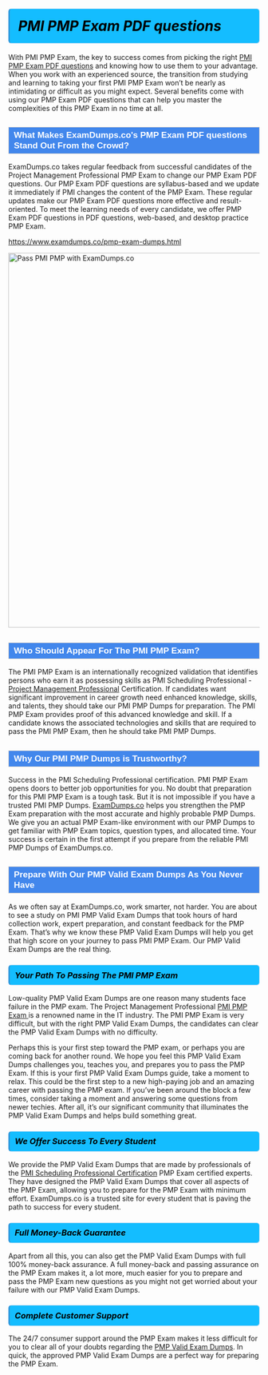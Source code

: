 <h1>                <strong><span style="display: block; color: #000000; background: #14BDFF; border: 0.5px solid #AED6F1; border-left: 3px solid #3498DB; padding: .6em; border-radius: 6px;">                     <em>PMI PMP <span class="exam_variation">Exam PDF questions</span> </em>                </span></strong>            </h1>                        <p>With PMI PMP Exam, the key to success comes from picking the right <a href="https://www.examdumps.co/pmp-exam-dumps.html">PMI PMP <span class="exam_variation">Exam PDF questions</span></a> and             knowing how to use them to your advantage.             When you work with an experienced source, the transition from studying and learning to taking your first PMI PMP Exam             won’t be nearly as intimidating or difficult as you might expect. Several benefits come with using our PMP <span class="exam_variation">Exam PDF questions</span> that can             help you master the complexities of this PMP Exam in no time at all.</p>                        <h2 style="background: #4287ec; border: 1px solid #cccccc; padding: 5px 10px;">                <span style="color: #ffffff;">                    <span style="font-size: 11pt;">                        <span style="line-height: normal;">                            <span style="font-family: Calibri,sans-serif;">                                <strong>                                    <span style="font-size: 13.0pt;">What Makes ExamDumps.co's PMP <span class="exam_variation">Exam PDF questions</span> Stand Out From the Crowd?</span>                                </strong>                            </span>                        </span>                    </span>                </span>            </h2>                        <p>ExamDumps.co takes regular feedback from successful candidates of the Project Management Professional PMP Exam to change             our PMP <span class="exam_variation">Exam PDF questions</span>. Our PMP <span class="exam_variation">Exam PDF questions</span> are syllabus-based and we update it immediately if PMI changes             the content of the PMP Exam.             These regular updates make our PMP <span class="exam_variation">Exam PDF questions</span> more effective and result-oriented. To meet the learning needs of every candidate,             we offer PMP <span class="exam_variation">Exam PDF questions</span> in PDF questions, web-based, and desktop practice PMP Exam.</p>                                    <p><a href="https://www.examdumps.co/pmp-exam-dumps.html">https://www.examdumps.co/pmp-exam-dumps.html</a></p>                        <p><a href="https://www.examdumps.co/"><img src="https://www.examdumps.co//images/banners/big-sale-20-percent-discount-offer-examdumps.jpg" class="postImage" alt="Pass PMI PMP with ExamDumps.co" width="750"></a></p>                                        <h2 style="background: #4287ec; border: 1px solid #cccccc; padding: 5px 10px;">                <span style="color: #ffffff;">                    <span style="font-size: 11pt;">                        <span style="line-height: normal;">                            <span style="font-family: Calibri,sans-serif;">                                <strong>                                    <span style="font-size: 13.0pt;">Who Should Appear For The PMI PMP Exam?</span>                                </strong>                            </span>                        </span>                    </span>                </span>            </h2>                        <p>The PMI PMP Exam is an internationally recognized validation that identifies persons who earn it as possessing skills as             PMI Scheduling Professional - <a href="https://www.examdumps.co/pmp-exam-dumps.html">Project Management Professional</a> Certification. If candidates want significant improvement in             career growth need enhanced knowledge, skills, and talents, they should take our PMI PMP <span class="exam_variation2">Dumps</span> for preparation.             The PMI PMP Exam provides proof of this advanced knowledge and skill. If a candidate knows the associated technologies and skills             that are required to pass the PMI PMP Exam, then he should take PMI PMP <span class="exam_variation2">Dumps</span>.</p>                        <h2 style="background: #4287ec; border: 1px solid #cccccc; padding: 5px 10px;">                <span style="color: #ffffff;">                    <span style="font-size: 11pt;">                        <span style="line-height: normal;">                            <span style="font-family: Calibri,sans-serif;">                                <strong>                                    <span style="font-size: 13.0pt;">Why Our PMI PMP <span class="exam_variation2">Dumps</span> is Trustworthy?</span>                                </strong>                            </span>                        </span>                    </span>                </span>            </h2>                        <p>Success in the PMI Scheduling Professional certification. PMI PMP Exam opens doors to better job opportunities for you.             No doubt that preparation for this PMI PMP Exam is a tough task. But it is not impossible if you have a trusted PMI PMP <span class="exam_variation2">Dumps</span>.             <a href="https://www.examdumps.co/">ExamDumps.co</a> helps you strengthen the PMP Exam preparation with the most accurate and highly probable PMP <span class="exam_variation2">Dumps</span>. We give you an             actual PMP Exam-like environment with our PMP <span class="exam_variation2">Dumps</span> to get familiar with PMP Exam topics, question types, and allocated time.             Your success is certain in the first attempt if you prepare from the reliable PMI PMP <span class="exam_variation2">Dumps</span> of ExamDumps.co.</p>                        <h2 style="background: #4287ec; border: 1px solid #cccccc; padding: 5px 10px;">                <span style="color: #ffffff;">                    <span style="font-size: 11pt;">                        <span style="line-height: normal;">                            <span style="font-family: Calibri,sans-serif;">                                <strong>                                    <span style="font-size: 13.0pt;">Prepare With Our PMP <span class="exam_variation3">Valid Exam Dumps</span> As You Never Have</span>                                </strong>                            </span>                        </span>                    </span>                </span>            </h2>                        <p>As we often say at ExamDumps.co, work smarter, not harder. You are about to see a study on PMI PMP <span class="exam_variation3">Valid Exam Dumps</span> that took hours of hard collection work,             expert preparation, and constant feedback for the PMP Exam. That’s why we know these PMP <span class="exam_variation3">Valid Exam Dumps</span> will help you get that high score on your             journey to pass PMI PMP Exam. Our PMP <span class="exam_variation3">Valid Exam Dumps</span> are the real thing.</p>                        <h3>                <strong>                    <span style="display: block; color: #000000; background: #14BDFF; border: 0.5px solid #AED6F1; border-left: 3px solid #3498DB; padding: .6em; border-radius: 6px;">                        <em>Your Path To Passing The PMI PMP Exam</em>                    </span>                </strong>            </h3>                        <p>Low-quality PMP <span class="exam_variation3">Valid Exam Dumps</span> are one reason many students face failure in the PMP exam. The Project Management Professional <a href="https://www.examdumps.co/pmi-exam-dumps.html">PMI PMP Exam </a>             is a renowned name in the IT industry. The PMI PMP Exam is very difficult, but with the right PMP <span class="exam_variation3">Valid Exam Dumps</span>, the candidates can clear the             PMP <span class="exam_variation3">Valid Exam Dumps</span> with no difficulty.</p>                        <p>Perhaps this is your first step toward the PMP exam, or perhaps you are coming back for another round. We hope you feel this             PMP <span class="exam_variation3">Valid Exam Dumps</span> challenges you,             teaches you, and prepares you to pass the PMP Exam. If this is your first PMP <span class="exam_variation3">Valid Exam Dumps</span> guide, take a moment to relax. This could be the first step to             a new high-paying job and an amazing career with passing the PMP exam. If you’ve been around the block a few times, consider taking a moment and             answering some questions from newer techies. After all, it’s our significant community that illuminates the PMP <span class="exam_variation3">Valid Exam Dumps</span> and helps build something great.</p>                        <h3>                <strong>                    <span style="display: block; color: #000000; background: #14BDFF; border: 0.5px solid #AED6F1; border-left: 3px solid #3498DB; padding: .6em; border-radius: 6px;">                        <em>We Offer Success To Every Student</em>                    </span>                </strong>            </h3>                        <p>We provide the PMP <span class="exam_variation4">Valid Exam Dumps</span> that are made by professionals of the <a href="https://www.examdumps.co/pmi-sp-certification-exam-dumps.html">PMI Scheduling Professional Certification</a> PMP Exam certified experts.             They have designed the PMP <span class="exam_variation4">Valid Exam Dumps</span> that cover all aspects of the PMP Exam, allowing you to prepare for the            PMP Exam with minimum effort.             ExamDumps.co is a trusted site for every student that is paving the path to success for every student.</p>                        <h3>                <strong>                    <span style="display: block; color: #000000; background: #14BDFF; border: 0.5px solid #AED6F1; border-left: 3px solid #3498DB; padding: .6em; border-radius: 6px;">                        <em>Full Money-Back Guarantee</em>                    </span>                </strong>            </h3>                        <p>Apart from all this, you can also get the PMP <span class="exam_variation4">Valid Exam Dumps</span> with full 100% money-back assurance. A full money-back and passing assurance on             the PMP Exam makes it,             a lot more, much easier for you to prepare and pass the PMP Exam new questions as you might             not get worried about your failure with our PMP <span class="exam_variation4">Valid Exam Dumps</span>.</p>                                    <h3>                <strong>                    <span style="display: block; color: #000000; background: #14BDFF; border: 0.5px solid #AED6F1; border-left: 3px solid #3498DB; padding: .6em; border-radius: 6px;">                        <em>Complete Customer Support</em>                    </span>                </strong>            </h3>                        <p>The 24/7 consumer support around the PMP Exam makes it less difficult for you to clear all of your doubts regarding the <a href="https://www.examdumps.co/pmp-exam-dumps.html">PMP <span class="exam_variation4">Valid Exam Dumps</span></a>. In quick,             the approved PMP <span class="exam_variation4">Valid Exam Dumps</span> are a perfect way for preparing the PMP Exam.</p>                    
